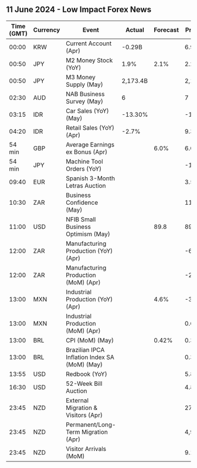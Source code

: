 ## 11 June 2024 - Low Impact Forex News

| Time (GMT) | Currency | Event | Actual | Forecast | Previous |
|------|----------|-------|--------|----------|----------|
| 00:00 | KRW | Current Account (Apr) | -0.29B |  | 6.93B |
| 00:50 | JPY | M2 Money Stock (YoY) | 1.9% | 2.1% | 2.2% |
| 00:50 | JPY | M3 Money Supply (May) | 2,173.4B |  | 2,158.7B |
| 02:30 | AUD | NAB Business Survey (May) | 6 |  | 7 |
| 03:15 | IDR | Car Sales (YoY) (May) | -13.30% |  | -17.50% |
| 04:20 | IDR | Retail Sales (YoY) (Apr) | -2.7% |  | 9.3% |
| 54 min | GBP | Average Earnings ex Bonus (Apr) |  | 6.0% | 6.0% |
| 54 min | JPY | Machine Tool Orders (YoY) |  |  | -11.6% |
| 09:40 | EUR | Spanish 3-Month Letras Auction |  |  | 3.584% |
| 10:30 | ZAR | Business Confidence (May) |  |  | 114.7 |
| 11:00 | USD | NFIB Small Business Optimism (May) |  | 89.8 | 89.7 |
| 12:00 | ZAR | Manufacturing Production (YoY) (Apr) |  |  | -6.4% |
| 12:00 | ZAR | Manufacturing Production (MoM) (Apr) |  |  | -2.2% |
| 13:00 | MXN | Industrial Production (YoY) (Apr) |  | 4.6% | -3.0% |
| 13:00 | MXN | Industrial Production (MoM) (Apr) |  |  | 0.6% |
| 13:00 | BRL | CPI (MoM) (May) |  | 0.42% | 0.38% |
| 13:00 | BRL | Brazilian IPCA Inflation Index SA (MoM) (May) |  |  | 0.33% |
| 13:55 | USD | Redbook (YoY) |  |  | 5.8% |
| 16:30 | USD | 52-Week Bill Auction |  |  | 4.895% |
| 23:45 | NZD | External Migration & Visitors (Apr) |  |  | 27.90% |
| 23:45 | NZD | Permanent/Long-Term Migration (Apr) |  |  | 4,910 |
| 23:45 | NZD | Visitor Arrivals (MoM) |  |  | 9.1% |

